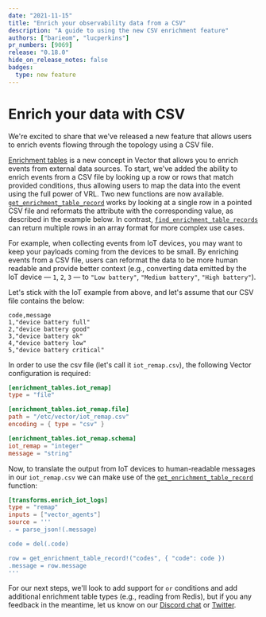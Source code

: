 ```yaml
---
date: "2021-11-15"
title: "Enrich your observability data from a CSV"
description: "A guide to using the new CSV enrichment feature"
authors: ["barieom", "lucperkins"]
pr_numbers: [9069]
release: "0.18.0"
hide_on_release_notes: false
badges:
  type: new feature
---
```


# Enrich your data with CSV 

We're excited to share that we've released a new feature that allows users to enrich events flowing through the topology using a CSV file. 

[Enrichment tables] is a new concept in Vector that allows you to enrich events from external data sources. To start, we've added the ability to enrich events from a CSV file by looking up a row or rows that match provided conditions, thus allowing users to map the data into the event using the full power of VRL.  Two new functions are now available. [`get_enrichment_table_record`][get_enrichment_table_record] works by looking at a single row in a pointed CSV file and reformats the attribute with the corresponding value, as described in the example below. In contrast, [`find_enrichment_table_records`][find_enrichment_table_records] can return multiple rows in an array format for more complex use cases.

For example, when collecting events from IoT devices, you may want to keep your payloads coming from the devices to be small. By enriching events from a CSV file, users can reformat the data to be more human readable and provide better context (e.g., converting data emitted by the IoT device — `1`, `2`, `3` — to `"Low battery"`, `"Medium battery"`, `"High battery"`).


Let's stick with the IoT example from above, and let's assume that our CSV file contains the below:

```csv
code,message
1,"device battery full"
2,"device battery good"
3,"device battery ok"
4,"device battery low"
5,"device battery critical"
```

In order to use the csv file (let's call it `iot_remap.csv`), the following Vector configuration is required:

``` toml
[enrichment_tables.iot_remap]
type = "file"

[enrichment_tables.iot_remap.file]
path = "/etc/vector/iot_remap.csv"
encoding = { type = "csv" }

[enrichment_tables.iot_remap.schema]
iot_remap = "integer"
message = "string"
```

Now, to translate the output from IoT devices to human-readable messages in our `iot_remap.csv` we can make use of the [`get_enrichment_table_record`][get_enrichment_table_record] function:

``` toml
[transforms.enrich_iot_logs]
type = "remap"
inputs = ["vector_agents"]
source = '''
. = parse_json!(.message)

code = del(.code)

row = get_enrichment_table_record!("codes", { "code": code })
.message = row.message
'''
```

For our next steps, we'll look to add support for `or` conditions and add additional enrichment table types (e.g., reading from Redis), but if you any feedback in the meantime, let us know on our [Discord chat] or [Twitter].


[Enrichment tables]: /docs/reference/glossary/#enrichment-tables
[get_enrichment_table_record]: /docs/reference/vrl/functions/#get_enrichment_table_record/
[find_enrichment_table_records]: /docs/reference/vrl/functions/#find_enrichment_table_records
[Discord chat]: https://discord.com/invite/dX3bdkF
[Twitter]: https://twitter.com/vectordotdev